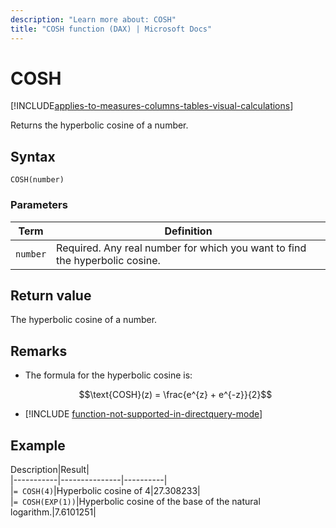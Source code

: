 ```yaml
---
description: "Learn more about: COSH"
title: "COSH function (DAX) | Microsoft Docs"
---
```

# COSH

[!INCLUDE[applies-to-measures-columns-tables-visual-calculations](includes/applies-to-measures-columns-tables-visual-calculations.md)]

Returns the hyperbolic cosine of a number.  
  
## Syntax  
  
```dax
COSH(number)  
```
  
### Parameters  
  
|Term|Definition|  
|--------|--------------|  
|`number`|Required. Any real number for which you want to find the hyperbolic cosine.|  
  
## Return value

The hyperbolic cosine of a number.  
  
## Remarks

- The formula for the hyperbolic cosine is:  

    $$\text{COSH}(z) = \frac{e^{z} + e^{-z}}{2}$$

- [!INCLUDE [function-not-supported-in-directquery-mode](includes/function-not-supported-in-directquery-mode.md)]

## Example  
  
Description|Result|  
|-----------|---------------|----------|  
|`= COSH(4)`|Hyperbolic cosine of 4|27.308233|  
|`= COSH(EXP(1))`|Hyperbolic cosine of the base of the natural logarithm.|7.6101251|  
